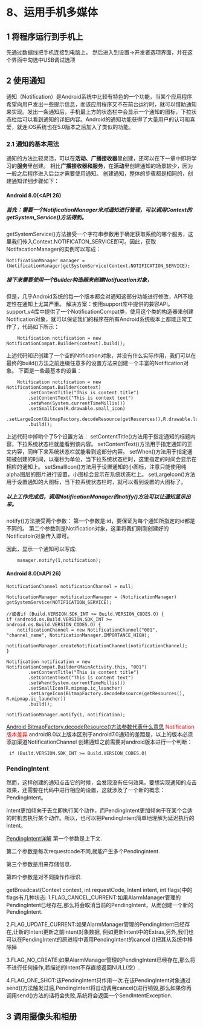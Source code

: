 # 8、运用手机多媒体

## 1 将程序运行到手机上
先通过数据线把手机连接到电脑上。
然后进入到设置→开发者选项界面，并在这个界面中勾选中USB调试选项

## 2 使用通知
通知（Notification）是Android系统中比较有特色的一个功能，当某个应用程序希望向用户发出一些提示信息，而该应用程序又不在前台运行时，就可以借助通知来实现。发出一条通知后，手机最上方的状态栏中会显示一个通知的图标，下拉状态栏后可以看到通知的详细内容。Android的通知功能获得了大量用户的认可和喜爱，就连iOS系统也在5.0版本之后加入了类似的功能。

### 2.1 通知的基本用法
通知的方法比较灵活，可以在**活动、广播接收器**里创建，还可以在下一章中即将学习的**服务**里创建。
相比**广播接收器和服务**，在**活动**里创建通知的场景较少，因为一般之后程序进入后台才需要使用通知。
创建通知，整体的步骤都是相同的，创建通知详细步骤如下：

#### Android 8.0(<API 26)
##### 首先：需要一个NotificationManager来对通知进行管理，可以调用Context的getSystem_Service()方法得到。
getSystemService()方法接受一个字符串参数用于确定获取系统的哪个服务，这里我们传入Context.NOTIFICATON_SERVICE即可。因此，获取NotifacationManager的实例可以写成：
```
NotificationManager manager = (NotificationManager)getSystemService(Context.NOTIFICATION_SERVICE);
```

##### 接下来需要使用一个Builder构造器来创建Notifucation对象，
但是，几乎Android系统的每一个版本都会对通知这部分功能进行修改，API不稳定性在通知上尤其严重。
  解决方案：使用support库中提供的兼容API。
  support_v4库中提供了一个NotificationCompat类，使用这个类的构造器来创建Notification对象，就可以保证我们的程序在所有Android系统版本上都能正常工作了，代码如下所示：
```
    Notification notification = new NotificationCompat.Builder(context).build();
```
上述代码知识创建了一个空的Ntification对象，并没有什么实际作用，我们可以在最终的build()方法之前连缀任意多的设置方法来创建一个丰富的Notification对象。
下面是一些最基本的设置：
```
    Notification notification = new NotificationCompat.Builder(context)
        .setContentTitle("This is content title")
        .setContentText("This is context text")
        .setWhen(System.currentTimeMillis())
        .setSmallIcon(R.drawable.small_icon)
        .setLargeIcon(BitmapFactory.decodeResource(getResources(),R.drawable.large_icon))
        .build();

```
上述代码中掉哟个了5个设置方法：
setContentTitle()方法用于指定通知的标题内容，下拉系统状态栏就能看到该内容。
setContentText()方法用于指定通知的正文内容，同样下来系统状态栏就能看到这部分内容。
setWhen()方法用于指定通知被创建的时间，以毫秒为单位，当下拉系统状态栏时，这里指定的时间会显示在相应的通知上。
setSmallIcon()方法用于设置通知的小图标，注意只能使用纯alpha图层的图片进行设置，小图标会显示在系统状态栏上。
setLargeIcon()方法用于设置通知的大图标，当下拉系统状态栏时，就可以看到设置的大图标了。

##### 以上工作完成后，调用NotificationManager的notify()方法可以让通知显示出来。
notify()方法接受两个参数：
第一个参数是:id，要保证为每个通知所指定的id都是不同的。
第二个参数则是Notification对象，这里将我们刚刚创建好的Notificatoin对象传入即可。

因此，显示一个通知可以写成:
```
    manager.notify(1,notification);
```

#### Android 8.0(≥API 26)
```
NotificationChannel notificationChannel = null;

NotificationManager notificationManager = (NotificationManager) getSystemService(NOTIFICATION_SERVICE);

//或者if (Build.VERSION.SDK_INT >= Build.VERSION_CODES.O) {
if (android.os.Build.VERSION.SDK_INT >= android.os.Build.VERSION_CODES.O) {
    notificationChannel = new NotificationChannel("001", "channel_name", NotificationManager.IMPORTANCE_HIGH);
    notificationManager.createNotificationChannel(notificationChannel);
}

Notification notification = new NotificationCompat.Builder(MainActivity.this, "001")
        .setContentTitle("This is content title")
        .setContentText("This is content text")
        .setWhen(System.currentTimeMillis())
        .setSmallIcon(R.mipmap.ic_launcher)
        .setLargeIcon(BitmapFactory.decodeResource(getResources(), R.mipmap.ic_launcher))
        .build();
        
notificationManager.notify(1, notification);
```
[Android BitmapFactory.decodeResource()方法参数代表什么意思](https://blog.csdn.net/GUOZIJUN01/article/details/125761730?ops_request_misc=&request_id=&biz_id=102&utm_term=BitmapFactory.decodeResource&utm_medium=distribute.pc_search_result.none-task-blog-2~blog~sobaiduweb~default-4-125761730.142^v41^pc_rank_34,185^v2^control&spm=1018.2226.3001.4450)
<font color=red>Notification版本差异</font>
android8.0以上版本区别于android7.0通知的差距是，以上的版本必须添加渠道NotificationChannel
创建通知之前需要对android版本进行一个判断：
```
 if (Build.VERSION.SDK_INT >= Build.VERSION_CODES.O)
```

### PendingIntent
然而，这样创建的通知点击它的时候，会发现没有任何效果。要想实现通知的点击效果，还需要在代码中进行相应的设置，这就涉及了一个新的概念：PendingIntent。

Intent更加倾向于去立即执行某个动作，而PendingIntent更加倾向于在某个合适的时机去执行某个动作。所以，也可以把PendingIntent简单地理解为延迟执行的Intent。

[PendingIntent详解](https://blog.csdn.net/xxdw1992/article/details/80948315)
第一个参数是上下文.

第二个参数是每次requestcode不同,就能产生多个Pendingintent.

第三个参数是用来存储信息.

第四个参数是对不同操作作标识.

getBroadcast(Context context, int requestCode, Intent intent, int flags)中的flags有几种状态: 
1.FLAG_CANCEL_CURRENT:如果AlarmManager管理的PendingIntent已经存在,那么将会取消当前的PendingIntent，从而创建一个新的PendingIntent.

2.FLAG_UPDATE_CURRENT:如果AlarmManager管理的PendingIntent已经存在,让新的Intent更新之前Intent对象数据,
例如更新Intent中的Extras,另外,我们也可以在PendingIntent的原进程中调用PendingIntent的cancel ()把其从系统中移除掉

3.FLAG_NO_CREATE:如果AlarmManager管理的PendingIntent已经存在,那么将不进行任何操作,若描述的Intent不存直接返回NULL(空）.

4.FLAG_ONE_SHOT:该PendingIntent只作用一次.在该PendingIntent对象通过send()方法触发过后,PendingIntent将自动调用cancel()进行销毁,那么如果你再调用send()方法的话将会失败,系统将会返回一个SendIntentException.

## 3 调用摄像头和相册